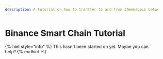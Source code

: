 ```yaml
---
description: A tutorial on how to transfer to and from Cheemscoin between xDai and BSC
---
```


# Binance Smart Chain Tutorial

{% hint style="info" %}
This hasn't been started on yet. Maybe you can help?
{% endhint %}

